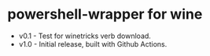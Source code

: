 # powershell-wrapper for wine

- v0.1 - Test for winetricks verb download.
- v1.0 - Initial release, built with Github Actions.
